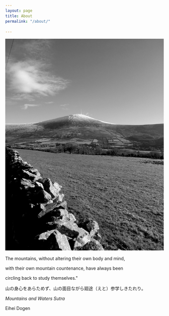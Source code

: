 ```yaml
---
layout: page
title: About
permalink: "/about/"

---
```

![](/uploads/mountain.jpg)

The mountains, without altering their own body and mind, 

with their own mountain countenance, have always been 

circling back to study themselves."

山の身心をあらためず、山の面目ながら廻途（えと）参学しきたれり。

_Mountains and Waters Sutra_

Eihei Dogen